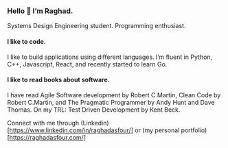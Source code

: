 ### Hello 👋 I’m Raghad.

Systems Design Engineering student. Programming enthusiast.
#### I like to code.
I like to build applications using different languages. I’m fluent in Python, C++, Javascript, React, and recently started to learn Go.

#### I like to read books about software.
I have read Agile Software development by Robert C.Martin, Clean Code by Robert C.Martin, and The Pragmatic Programmer by Andy Hunt and Dave Thomas. On my TRL: Test Driven Development by Kent Beck. 

Connect with me through (Linkedin)[https://www.linkedin.com/in/raghadasfour/] or (my personal portfolio)[https://raghadasfour.com/]
